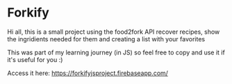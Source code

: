 # Forkify

Hi all, this is a small project using the food2fork API recover recipes, show the ingridients needed for them and creating a list with your favorites

This was part of my learning journey (in JS) so feel free to copy and use it if it's useful for you :)

Access it here: https://forkifyjsproject.firebaseapp.com/
